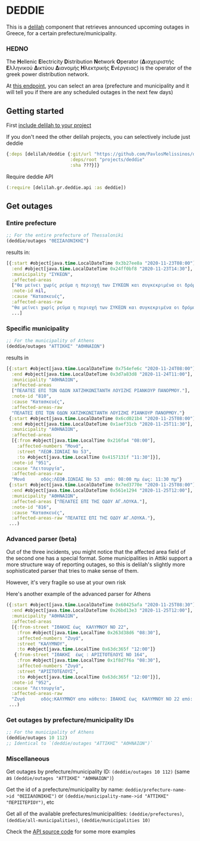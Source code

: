 # DEDDIE

This is a [delilah](/README.md) component that retrieves announced upcoming outages in Greece, for a certain prefecture/municipality.

### HEDNO

The **H**ellenic **E**lectricity **D**istribution **N**etwork **O**perator (**Δ**ιαχειριστής **Ε**λληνικού **Δ**ικτύου **Δ**ιανομής **Η**λεκτρικής **Ε**νέργειας) is the operator of the greek power distribution network.

At [this endpoint](https://siteapps.deddie.gr/Outages2Public), you can select an area (prefecture and municipality and it will tell you if there are any scheduled outages in the next few days)


## Getting started

First [include delilah to your project](/README.md)

If you don't need the other delilah projects, you can selectively include just deddie

```clojure
{:deps [delilah/deddie {:git/url "https://github.com/PavlosMelissinos/delilah.git"
                        :deps/root "projects/deddie"
                        :sha ???}]}
```

Require deddie API

```clojure
(:require [delilah.gr.deddie.api :as deddie])
```

## Get outages

### Entire prefecture

```clojure
;; For the entire prefecture of Thessaloniki
(deddie/outages "ΘΕΣΣΑΛΟΝΙΚΗΣ")
```

results in:

```clojure
[{:start #object[java.time.LocalDateTime 0x3b27ee8a "2020-11-23T08:00"],
  :end #object[java.time.LocalDateTime 0x24ff0bf8 "2020-11-23T14:30"],
  :municipality "ΣΥΚΕΩΝ",
  :affected-areas
  ["θα μείνει χωρίς ρεύμα η περιοχή των ΣΥΚΕΩΝ και συγκεκριμένα οι δρόμοι:Βορ.Ηπειρου(8ο Δημ.Σχολειο), Σολωμου, Ελυτη, Καποδιστριου(για δύο έως τρεις ώρες σε κάθε δρόμος το διάστημα 08:00 με 14:30.)"],
  :note-id nil,
  :cause "Κατασκευές",
  :affected-areas-raw
  "θα μείνει χωρίς ρεύμα η περιοχή των ΣΥΚΕΩΝ και συγκεκριμένα οι δρόμοι:Βορ.Ηπειρου(8ο Δημ.Σχολειο), Σολωμου, Ελυτη, Καποδιστριου(για δύο έως τρεις ώρες σε κάθε δρόμος το διάστημα 08:00 με 14:30.)"}
  ...]
```

### Specific municipality

```clojure
;; For the municipality of Athens
(deddie/outages "ΑΤΤΙΚΗΣ" "ΑΘΗΝΑΙΩΝ")
```

results in
```clojure
[{:start #object[java.time.LocalDateTime 0x754efe6c "2020-11-24T08:00"],
  :end #object[java.time.LocalDateTime 0x3d7a83d8 "2020-11-24T11:00"],
  :municipality "ΑΘΗΝΑΙΩΝ",
  :affected-areas
  ["ΠΕΛΑΤΕΣ ΕΠΙ ΤΩΝ ΟΔΩΝ ΧΑΤΖΗΚΩΝΣΤΑΝΤΗ ΛΟΥΙΖΗΣ ΡΙΑΝΚΟΥΡ ΠΑΝΟΡΜΟΥ."],
  :note-id "810",
  :cause "Κατασκευές",
  :affected-areas-raw
  "ΠΕΛΑΤΕΣ ΕΠΙ ΤΩΝ ΟΔΩΝ ΧΑΤΖΗΚΩΝΣΤΑΝΤΗ ΛΟΥΙΖΗΣ ΡΙΑΝΚΟΥΡ ΠΑΝΟΡΜΟΥ."}
 {:start #object[java.time.LocalDateTime 0x6cd021b4 "2020-11-25T08:00"],
  :end #object[java.time.LocalDateTime 0x1aef31cb "2020-11-25T11:30"],
  :municipality "ΑΘΗΝΑΙΩΝ",
  :affected-areas
  [{:from #object[java.time.LocalTime 0x216fa4 "08:00"],
    :affected-numbers "Μονά",
    :street "ΛΕΩΦ.ΙΩΝΙΑΣ Νο 53",
    :to #object[java.time.LocalTime 0x4157131f "11:30"]}],
  :note-id "951",
  :cause "Λειτουργία",
  :affected-areas-raw
  "Μονά      οδός:ΛΕΩΦ.ΙΩΝΙΑΣ Νο 53  από: 08:00 πμ έως: 11:30 πμ"}
 {:start #object[java.time.LocalDateTime 0x7ed3770e "2020-11-25T08:00"],
  :end #object[java.time.LocalDateTime 0x561e1294 "2020-11-25T12:00"],
  :municipality "ΑΘΗΝΑΙΩΝ",
  :affected-areas ["ΠΕΛΑΤΕΣ ΕΠΙ ΤΗΣ ΟΔΟΥ ΑΓ.ΛΟΥΚΑ."],
  :note-id "816",
  :cause "Κατασκευές",
  :affected-areas-raw "ΠΕΛΑΤΕΣ ΕΠΙ ΤΗΣ ΟΔΟΥ ΑΓ.ΛΟΥΚΑ."},
 ...)
```


### Advanced parser (beta)

Out of the three incidents, you might notice that the affected area field of the second one has a special format. Some municipalities in Attiki support a more structure way of reporting outages, so this is delilah's slightly more sophisticated parser that tries to make sense of them.

However, it's very fragile so use at your own risk

Here's another example of the advanced parser for Athens
``` clojure
({:start #object[java.time.LocalDateTime 0x60425afa "2020-11-25T08:30"],
  :end #object[java.time.LocalDateTime 0x26bd13e3 "2020-11-25T12:00"],
  :municipality "ΑΘΗΝΑΙΩΝ",
  :affected-areas
  [{:from-street "ΙΘΑΚΗΣ έως  ΚΑΛΥΜΝΟΥ ΝΟ 22",
    :from #object[java.time.LocalTime 0x263d38d6 "08:30"],
    :affected-numbers "Ζυγά",
    :street "ΚΑΛΥΜΝΟΥ",
    :to #object[java.time.LocalTime 0x63dc365f "12:00"]}
   {:from-street "ΙΘΑΚΗΣ  έως : ΑΡΙΣΤΟΤΕΛΟΥΣ ΝΟ 164",
    :from #object[java.time.LocalTime 0x1f8d7f6a "08:30"],
    :affected-numbers "Ζυγά",
    :street "ΑΡΙΣΤΟΤΕΛΟΥΣ",
    :to #object[java.time.LocalTime 0x63dc365f "12:00"]}],
  :note-id "952",
  :cause "Λειτουργία",
  :affected-areas-raw
  "Ζυγά      οδός:ΚΑΛΥΜΝΟΥ απο κάθετο: ΙΘΑΚΗΣ έως  ΚΑΛΥΜΝΟΥ ΝΟ 22 από: 08:30 πμ έως: 12:00 μμ\r\nΖυγά      οδός:ΑΡΙΣΤΟΤΕΛΟΥΣ απο κάθετο: ΙΘΑΚΗΣ  έως : ΑΡΙΣΤΟΤΕΛΟΥΣ ΝΟ 164 από: 08:30 πμ έως: 12:00 μμ"}
 ...)
```

### Get outages by prefecture/municipality IDs

```clojure
;; For the municipality of Athens
(deddie/outages 10 112)
;; Identical to `(deddie/outages "ΑΤΤΙΚΗΣ" "ΑΘΗΝΑΙΩΝ")`
```

### Miscellaneous

Get outages by prefecture/municipality ID: `(deddie/outages 10 112)` (same as `(deddie/outages "ΑΤΤΙΚΗΣ" "ΑΘΗΝΑΙΩΝ")`)

Get the id of a prefecture/municipality by name: `deddie/prefecture-name->id "ΘΕΣΣΑΛΟΝΙΚΗΣ")` or `(deddie/municipality-name->id "ΑΤΤΙΚΗΣ" "ΠΕΡΙΣΤΕΡΙΟΥ")`, etc

Get all of the available prefectures/municipalities: `(deddie/prefectures)`, `(deddie/all-municipalities)`, `(deddie/municipalities 10)`

Check the [API source code](src/delilah/gr/deddie/api.clj) for some more examples
